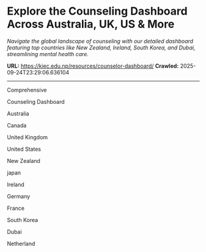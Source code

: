 # Explore the Counseling Dashboard Across Australia, UK, US & More

*Navigate the global landscape of counseling with our detailed dashboard featuring top countries like New Zealand, Ireland, South Korea, and Dubai, streamlining mental health care.*

**URL:** https://kiec.edu.np/resources/counselor-dashboard/
**Crawled:** 2025-09-24T23:29:06.636104

---

Comprehensive

Counseling Dashboard

Australia

Canada

United Kingdom

United States

New Zealand

japan

Ireland

Germany

France

South Korea

Dubai

Netherland